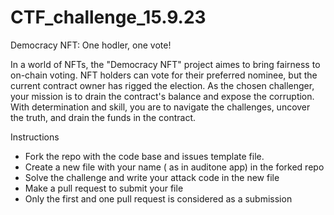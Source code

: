# CTF_challenge_15.9.23

Democracy NFT: One hodler, one vote!

In a world of NFTs, the "Democracy NFT" project aimes to bring fairness to on-chain voting. NFT holders can vote for their preferred nominee, but the current contract owner has rigged the election. As the chosen challenger, your mission is to drain the contract's balance and expose the corruption. With determination and skill, you are to navigate the challenges, uncover the truth, and drain the funds in the contract.

Instructions

- Fork the repo with the code base and issues template file.
- Create a new file with your name ( as in auditone app) in the forked repo
- Solve the challenge and write your attack code in the new file
- Make a pull request to submit your file
- Only the first and one pull request is considered as a submission
